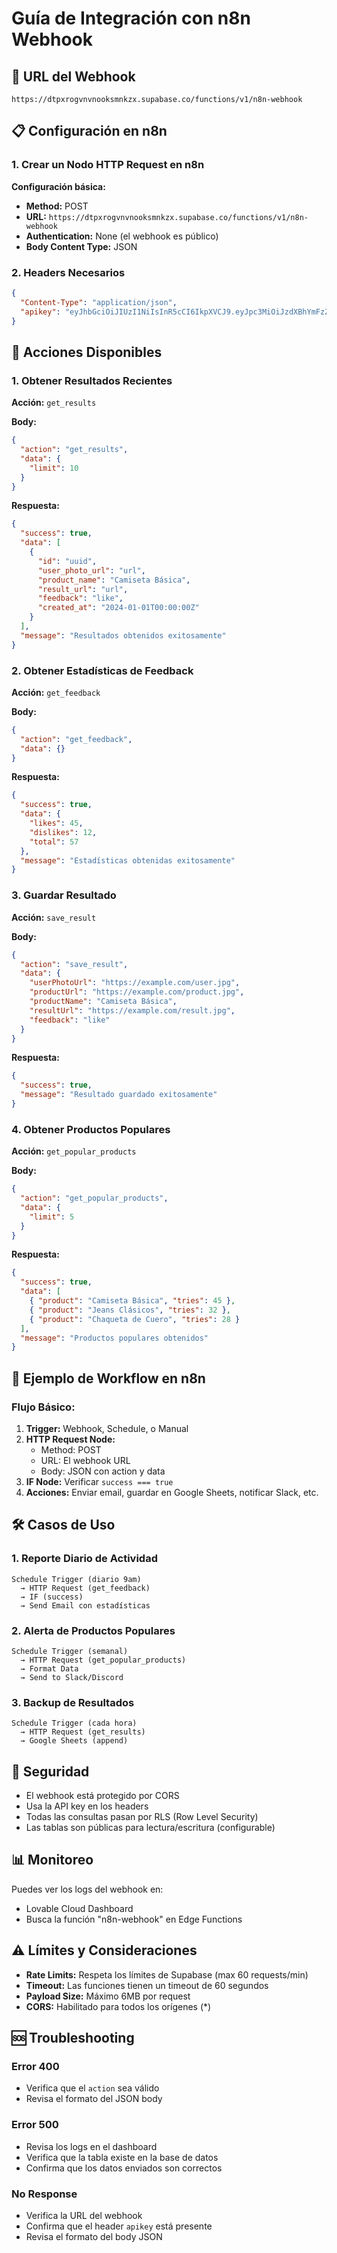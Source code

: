 # Guía de Integración con n8n Webhook

## 🔗 URL del Webhook
```
https://dtpxrogvnvnooksmnkzx.supabase.co/functions/v1/n8n-webhook
```

## 📋 Configuración en n8n

### 1. Crear un Nodo HTTP Request en n8n

**Configuración básica:**
- **Method:** POST
- **URL:** `https://dtpxrogvnvnooksmnkzx.supabase.co/functions/v1/n8n-webhook`
- **Authentication:** None (el webhook es público)
- **Body Content Type:** JSON

### 2. Headers Necesarios
```json
{
  "Content-Type": "application/json",
  "apikey": "eyJhbGciOiJIUzI1NiIsInR5cCI6IkpXVCJ9.eyJpc3MiOiJzdXBhYmFzZSIsInJlZiI6ImR0cHhyb2d2bnZub29rc21ua3p4Iiwicm9sZSI6ImFub24iLCJpYXQiOjE3NjEzMTY4MDYsImV4cCI6MjA3Njg5MjgwNn0.1bGYvizFSvxdh3MyqnVdW6hcrwJ0xBYQgSiAW1_1tOk"
}
```

## 🎯 Acciones Disponibles

### 1. Obtener Resultados Recientes
**Acción:** `get_results`

**Body:**
```json
{
  "action": "get_results",
  "data": {
    "limit": 10
  }
}
```

**Respuesta:**
```json
{
  "success": true,
  "data": [
    {
      "id": "uuid",
      "user_photo_url": "url",
      "product_name": "Camiseta Básica",
      "result_url": "url",
      "feedback": "like",
      "created_at": "2024-01-01T00:00:00Z"
    }
  ],
  "message": "Resultados obtenidos exitosamente"
}
```

### 2. Obtener Estadísticas de Feedback
**Acción:** `get_feedback`

**Body:**
```json
{
  "action": "get_feedback",
  "data": {}
}
```

**Respuesta:**
```json
{
  "success": true,
  "data": {
    "likes": 45,
    "dislikes": 12,
    "total": 57
  },
  "message": "Estadísticas obtenidas exitosamente"
}
```

### 3. Guardar Resultado
**Acción:** `save_result`

**Body:**
```json
{
  "action": "save_result",
  "data": {
    "userPhotoUrl": "https://example.com/user.jpg",
    "productUrl": "https://example.com/product.jpg",
    "productName": "Camiseta Básica",
    "resultUrl": "https://example.com/result.jpg",
    "feedback": "like"
  }
}
```

**Respuesta:**
```json
{
  "success": true,
  "message": "Resultado guardado exitosamente"
}
```

### 4. Obtener Productos Populares
**Acción:** `get_popular_products`

**Body:**
```json
{
  "action": "get_popular_products",
  "data": {
    "limit": 5
  }
}
```

**Respuesta:**
```json
{
  "success": true,
  "data": [
    { "product": "Camiseta Básica", "tries": 45 },
    { "product": "Jeans Clásicos", "tries": 32 },
    { "product": "Chaqueta de Cuero", "tries": 28 }
  ],
  "message": "Productos populares obtenidos"
}
```

## 🔄 Ejemplo de Workflow en n8n

### Flujo Básico:
1. **Trigger:** Webhook, Schedule, o Manual
2. **HTTP Request Node:** 
   - Method: POST
   - URL: El webhook URL
   - Body: JSON con action y data
3. **IF Node:** Verificar `success === true`
4. **Acciones:** Enviar email, guardar en Google Sheets, notificar Slack, etc.

## 🛠️ Casos de Uso

### 1. Reporte Diario de Actividad
```
Schedule Trigger (diario 9am)
  → HTTP Request (get_feedback)
  → IF (success)
  → Send Email con estadísticas
```

### 2. Alerta de Productos Populares
```
Schedule Trigger (semanal)
  → HTTP Request (get_popular_products)
  → Format Data
  → Send to Slack/Discord
```

### 3. Backup de Resultados
```
Schedule Trigger (cada hora)
  → HTTP Request (get_results)
  → Google Sheets (append)
```

## 🔐 Seguridad

- El webhook está protegido por CORS
- Usa la API key en los headers
- Todas las consultas pasan por RLS (Row Level Security)
- Las tablas son públicas para lectura/escritura (configurable)

## 📊 Monitoreo

Puedes ver los logs del webhook en:
- Lovable Cloud Dashboard
- Busca la función "n8n-webhook" en Edge Functions

## ⚠️ Límites y Consideraciones

- **Rate Limits:** Respeta los límites de Supabase (max 60 requests/min)
- **Timeout:** Las funciones tienen un timeout de 60 segundos
- **Payload Size:** Máximo 6MB por request
- **CORS:** Habilitado para todos los orígenes (*)

## 🆘 Troubleshooting

### Error 400
- Verifica que el `action` sea válido
- Revisa el formato del JSON body

### Error 500
- Revisa los logs en el dashboard
- Verifica que la tabla existe en la base de datos
- Confirma que los datos enviados son correctos

### No Response
- Verifica la URL del webhook
- Confirma que el header `apikey` está presente
- Revisa el formato del body JSON
